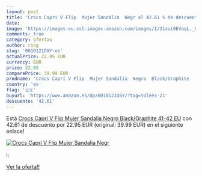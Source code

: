 ```yaml
---
layout: post
title: 'Crocs Capri V Flip  Mujer Sandalia  Negr al 42.61 % de descuento'
date: 
image: 'https://images-eu.ssl-images-amazon.com/images/I/31xui9EVaqL._SL200_.jpg'
comments: true
category: ofertas
author: ring
slug: 'B010121D8Y-es'
actualPrice: 22.95 EUR
currency: EUR
price: 22.95
comparePrice: 39.99 EUR
prodname: 'Crocs Capri V Flip  Mujer Sandalia  Negro  Black/Graphite   41-42 EU'
country: 'es'
flag: '🇪🇸'
buyurl: 'https://www.amazon.es/dp/B010121D8Y/?tag=tolees-21'
descuento: '42.61'
---
```


Está [Crocs Capri V Flip  Mujer Sandalia  Negro  Black/Graphite   41-42 EU](https://www.amazon.es/dp/B010121D8Y/?tag=tolees-21) con 42.61 de descuento por 22.95 EUR (original: 39.99 EUR) en el siguiente enlace!

[![Crocs Capri V Flip  Mujer Sandalia  Negr](https://images-eu.ssl-images-amazon.com/images/I/31xui9EVaqL._SL200_.jpg)](https://www.amazon.es/dp/B010121D8Y/?tag=tolees-21)

ℹ️:


[Ver la oferta!!](https://www.amazon.es/dp/B010121D8Y/?tag=tolees-21)
